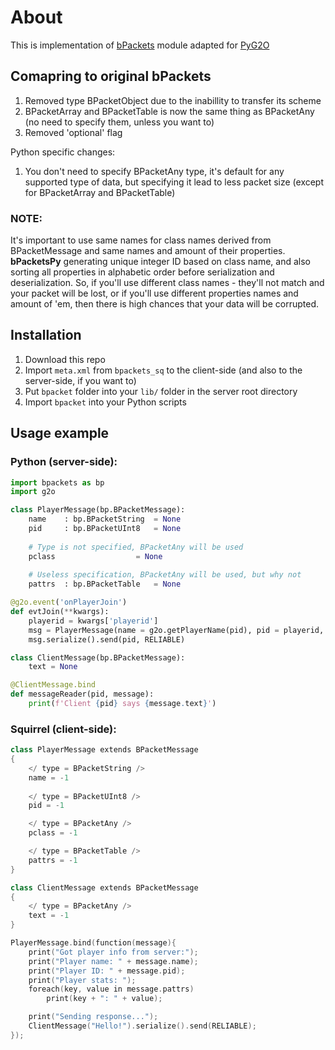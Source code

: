 
# About

This is implementation of [bPackets](https://gitlab.com/bcore1/bpackets) module adapted for [PyG2O](https://github.com/AURUMVORXX/PyG2O)
## Comapring to original bPackets
1. Removed type BPacketObject due to the inabillity to transfer its scheme
2. BPacketArray and BPacketTable is now the same thing as BPacketAny (no need to specify them, unless you want to)
3. Removed 'optional' flag

Python specific changes:
1. You don't need to specify BPacketAny type, it's default for any supported type of data, but specifying it lead to less packet size (except for BPacketArray and BPacketTable)

### NOTE:
It's important to use same names for class names derived from BPacketMessage and same names and amount of their properties. 
**bPacketsPy** generating unique integer ID based on class name, and also sorting all properties in alphabetic order before serialization and deserialization. So, if you'll use different class names - they'll not match and your packet will be lost, or if you'll use different properties names and amount of 'em, then there is high chances that your data will be corrupted.
## Installation
1. Download this repo
2. Import `meta.xml` from `bpackets_sq` to the client-side (and also to the server-side, if you want to)
3. Put `bpacket` folder into your `lib/` folder in the server root directory
4. Import `bpacket` into your Python scripts
## Usage example
### Python (server-side):
```python
import bpackets as bp
import g2o

class PlayerMessage(bp.BPacketMessage):
	name 	: bp.BPacketString 	= None
	pid 	: bp.BPacketUInt8 	= None
	
	# Type is not specified, BPacketAny will be used
	pclass 			        = None
	
	# Useless specification, BPacketAny will be used, but why not
	pattrs	: bp.BPacketTable 	= None

@g2o.event('onPlayerJoin')
def evtJoin(**kwargs):
	playerid = kwargs['playerid']
	msg = PlayerMessage(name = g2o.getPlayerName(pid), pid = playerid, pattrs = {'hp': 40, 'str': 500})
	msg.serialize().send(pid, RELIABLE)

class ClientMessage(bp.BPacketMessage):
	text = None

@ClientMessage.bind
def messageReader(pid, message):
	print(f'Client {pid} says {message.text}')
```

### Squirrel (client-side):
```cpp
class PlayerMessage extends BPacketMessage
{
	</ type = BPacketString />
	name = -1
	
	</ type = BPacketUInt8 />
	pid = -1

	</ type = BPacketAny />
	pclass = -1

	</ type = BPacketTable />
	pattrs = -1
}

class ClientMessage extends BPacketMessage
{
	</ type = BPacketAny />
	text = -1
}

PlayerMessage.bind(function(message){
	print("Got player info from server:");
	print("Player name: " + message.name);
	print("Player ID: " + message.pid);
	print("Player stats: ");
	foreach(key, value in message.pattrs)
		print(key + ": " + value);

	print("Sending response...");
	ClientMessage("Hello!").serialize().send(RELIABLE);
});
```
